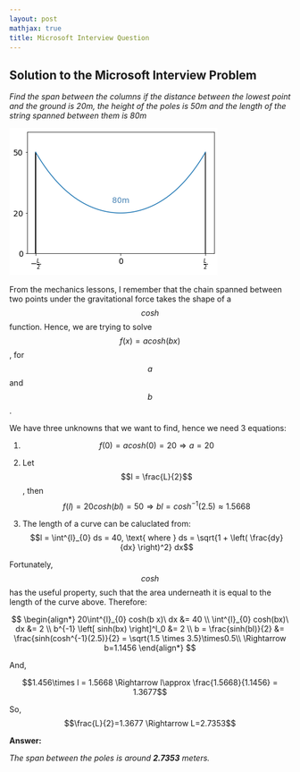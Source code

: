 ```yaml
---
layout: post
mathjax: true
title: Microsoft Interview Question 
---
```


## Solution to the Microsoft Interview Problem

*Find the span between the columns if the distance between the lowest point and the ground is 20m, the height of the poles is 50m and the length of the string spanned between them is 80m*

![alt text](/_posts/ms_span.png)


From the mechanics lessons, I remember that the chain spanned between two points under the gravitational force takes the shape of a $$cosh$$ function. Hence, we are trying to solve $$f(x) = a cosh(b x)$$, for $$a$$ and $$b$$.

We have three unknowns that we want to find, hence we need 3 equations:

1) $$f(0) = a cosh(0) = 20 \Rightarrow a = 20$$

2) Let $$l = \frac{L}{2}$$, then $$f(l) = 20 cosh(b l)=50 \Rightarrow bl = cosh^{-1}(2.5) \approx 1.5668$$

3) The length of a curve can be caluclated from:
$$l = \int^{l}_{0} ds = 40, \text{ where } ds = \sqrt{1 + \left( \frac{dy}{dx} \right)^2} dx$$

Fortunately, $$cosh$$ has the useful property, such that the area underneath it is equal to the length of the curve above. Therefore:

$$ \begin{align*}
20\int^{l}_{0} cosh(b x)\ dx &= 40 \\
\int^{l}_{0} cosh(bx)\ dx &= 2 \\
b^{-1} \left[ sinh(bx) \right]^l_0 &= 2 \\
b = \frac{sinh(bl)}{2} &= \frac{sinh(cosh^{-1}(2.5)}{2} = \sqrt{1.5 \times 3.5}\times0.5\\
\Rightarrow b=1.1456
\end{align*} $$

And,

$$1.456\times l = 1.5668 \Rightarrow l\approx \frac{1.5668}{1.1456} = 1.3677$$

So, $$\frac{L}{2}=1.3677 \Rightarrow L=2.7353$$

**Answer:**

*The span between the poles is around **2.7353** meters.*
